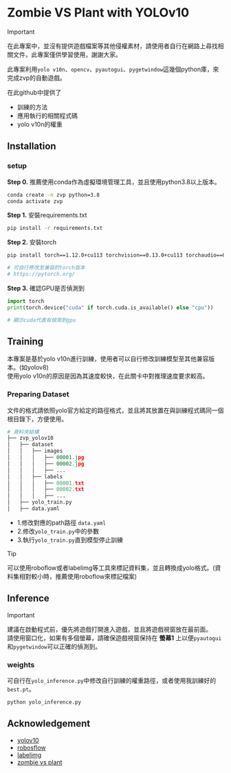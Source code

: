 # Zombie VS Plant with YOLOv10

> [!IMPORTANT]  
> 在此專案中，並沒有提供遊戲檔案等其他侵權素材，請使用者自行在網路上尋找相關文件，此專案僅供學習使用，謝謝大家。

此專案利用```yolo v10n```、```opencv```、```pyautogui```、```pygetwindow```這幾個python庫，來完成zvp的自動遊戲。

在此github中提供了
* 訓練的方法
* 應用執行的相關程式碼
* yolo v10n的權重

## Installation
### setup
**Step 0.** 推薦使用conda作為虛擬環境管理工具，並且使用python3.8以上版本。  
```bash
conda create -n zvp python=3.8
conda activate zvp
```

**Step 1.** 安裝requirements.txt
```bash
pip install -r requirements.txt
```

**Step 2.** 安裝torch
```bash
pip install torch==1.12.0+cu113 torchvision==0.13.0+cu113 torchaudio==0.12.0 --extra-index-url https://download.pytorch.org/whl/cu113

# 可自行修改至兼容的torch版本
# https://pytorch.org/
```

**Step 3.** 確認GPU是否偵測到
```python
import torch 
print(torch.device("cuda" if torch.cuda.is_available() else "cpu"))

# 顯示cuda代表有偵測到gpu
```

## Training
本專案是基於yolo v10n進行訓練，使用者可以自行修改訓練模型至其他兼容版本。(如yolov8)  
使用yolo v10n的原因是因為其速度較快，在此關卡中對推理速度要求較高。  

### Preparing Dataset
文件的格式請依照yolo官方給定的路徑格式，並且將其放置在與訓練程式碼同一個根目錄下，方便使用。

```python
# 資料夾結構
├── zvp_yolov10
│   ├── dataset
│   │   ├── images
│   │   │   ├── 00001.jpg
│   │   │   ├── 00002.jpg
│   │   │   ├── ...
│   │   ├── labels
│   │   │   ├── 00001.txt
│   │   │   ├── 00002.txt
│   │   │   ├── ...
│   ├── yolo_train.py
│   ├── data.yaml
```
* 1.修改對應的path路徑 ```data.yaml```
* 2.修改```yolo_train.py```中的參數
* 3.執行```yolo_train.py```直到模型停止訓練

> [!TIP]
> 可以使用roboflow或者labelimg等工具來標記資料集，並且轉換成yolo格式。(資料集相對較小時，推薦使用roboflow來標記檔案)



## Inference
> [!IMPORTANT]  
> 建議在啟動程式前，優先將遊戲打開進入遊戲，並且將遊戲視窗放在最前面。  
> 請使用窗口化，如果有多個螢幕，請確保遊戲視窗保持在 **螢幕1** 上以便```pyautogui```和```pygetwindow```可以正確的偵測到。

### weights
可自行在```yolo_inference.py```中修改自行訓練的權重路徑，或者使用我訓練好的```best.pt```。
```bash
python yolo_inference.py
```


## Acknowledgement
* [yolov10](https://docs.ultralytics.com/models/yolov10/)
* [robosflow](https://app.roboflow.com/)
* [labelimg](https://github.com/HumanSignal/labelImg)
* [zombie vs plant](https://ggheart999.blogspot.com/2018/08/megapcslgplants-vs-zombies.html)